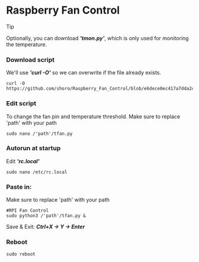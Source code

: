 # Raspberry Fan Control
> [!TIP]
> Optionally, you can download **_'tmon.py'_**, which is only used for monitoring the temperature.

### Download script
We'll use **_'curl -O'_** so we can overwrite if the file already exists.
```
curl -O  https://github.com/shoro/Raspberry_Fan_Control/blob/e6dece0ec417a7dda2cfd36e2a816f821f67bbc8/tfan.py
```

### Edit script
To change the fan pin and temperature threshold. Make sure to replace 'path' with your path
```
sudo nano /'path'/tfan.py
```

### Autorun at startup
Edit **_'rc.local'_**
```
sudo nano /etc/rc.local
```

### Paste in:
Make sure to replace 'path' with your path
```
#RPI Fan Control
sudo python3 /'path'/tfan.py &
```
Save & Exit: **_Ctrl+X -> Y -> Enter_**

### Reboot
```
sudo reboot
```

